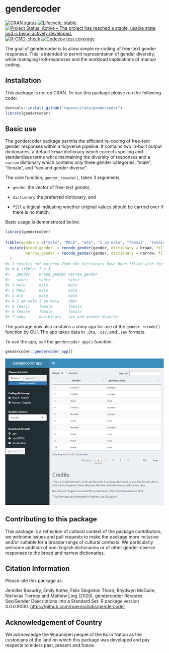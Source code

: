 
<!-- README.md is generated from README.Rmd. Please edit that file -->

# gendercoder

<!-- badges: start -->

[![CRAN
status](https://www.r-pkg.org/badges/version/gendercoder)](https://CRAN.R-project.org/package=gendercoder)
[![Lifecycle:
stable](https://img.shields.io/badge/lifecycle-stable-brightgreen.svg)](https://lifecycle.r-lib.org/articles/stages.html#stable)
[![Project Status: Active – The project has reached a stable, usable
state and is being actively
developed.](https://www.repostatus.org/badges/latest/active.svg)](https://www.repostatus.org/#active)
[![R-CMD-check](https://github.com/ropenscilabs/gendercoder/workflows/R-CMD-check/badge.svg)](https://github.com/ropenscilabs/gendercoder/actions)
[![Codecov test
coverage](https://codecov.io/gh/ropenscilabs/gendercoder/branch/master/graph/badge.svg)](https://codecov.io/gh/ropenscilabs/gendercoder?branch=master)
<!-- badges: end -->

The goal of gendercoder is to allow simple re-coding of free-text gender
responses. This is intended to permit representation of gender
diversity, while managing troll-responses and the workload implications
of manual coding.

## Installation

This package is not on CRAN. To use this package please run the
following code:

``` r
devtools::install_github("ropenscilabs/gendercoder")
library(gendercoder)
```

## Basic use

The gendercoder package permits the efficient re-coding of free-text
gender responses within a tidyverse pipeline. It contains two in-built
output dictionaries, a default `broad` dictionary which corrects
spelling and standardises terms while maintaining the diversity of
responses and a `narrow` dictionary which contains only three gender
categories, “male”, “female”, and “sex and gender diverse”.

The core function, `gender_recode()`, takes 3 arguments,

-   `gender` the vector of free-text gender,

-   `dictionary` the preferred dictionary, and

-   `fill` a logical indicating whether original values should be
    carried over if there is no match.

Basic usage is demonstrated below.

``` r
library(gendercoder)

tibble(gender = c("male", "MALE", "mle", "I am male", "femail", "female", "enby")) %>% 
  mutate(broad_gender  = recode_gender(gender, dictionary = broad, fill = TRUE),
         narrow_gender = recode_gender(gender, dictionary = narrow, fill = FALSE)
  )
#> 1 results not matched from the dictionary have been filled with the user inputted values
#> # A tibble: 7 x 3
#>   gender    broad_gender narrow_gender         
#>   <chr>     <chr>        <chr>                 
#> 1 male      male         male                  
#> 2 MALE      male         male                  
#> 3 mle       male         male                  
#> 4 I am male I am male    <NA>                  
#> 5 femail    female       female                
#> 6 female    female       female                
#> 7 enby      non-binary   sex and gender diverse
```

The package now also contains a shiny app for use of the
`gender_recode()` function by GUI. The app takes data in `.dta`, `.csv`,
and `.sav` formats.

To use the app, call the `gendercoder_app()` function.

``` r
gendercoder::gendercoder_app()
```

<img src="man/figures/UI.png">

## Contributing to this package

This package is a reflection of cultural context of the package
contributors; we welcome issues and pull requests to make the package
more inclusive and/or suitable for a broader range of cultural contexts.
We particularly welcome addition of non-English dictionaries or of other
gender-diverse responses to the broad and narrow dictionaries.

## Citation Information

Please cite this package as:

Jennifer Beaudry, Emily Kothe, Felix Singleton Thorn, Rhydwyn McGuire,
Nicholas Tierney and Mathew Ling (2020). gendercoder: Recodes Sex/Gender
Descriptions into a Standard Set. R package version 0.0.0.9000.
<https://github.com/ropenscilabs/gendercoder>

## Acknowledgement of Country

We acknowledge the Wurundjeri people of the Kulin Nation as the
custodians of the land on which this package was developed and pay
respects to elders past, present and future.
